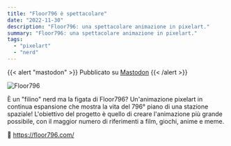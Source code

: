 ```yaml
---
title: "Floor796 è spettacolare"
date: "2022-11-30"
description: "Floor796: una spettacolare animazione in pixelart."
summary: "Floor796: una spettacolare animazione in pixelart."
tags: 
  - "pixelart"
  - "nerd"
---
```


{{< alert "mastodon" >}}
Pubblicato su [Mastodon](https://mastodon.uno/@lucamondini/109432829178956053)
{{< /alert >}}

![Floor796](images/floor796.png)

È un "filino" nerd ma la figata di Floor796? Un'animazione pixelart in continua espansione che mostra la vita del 796° piano di una stazione spaziale! L'obiettivo del progetto è quello di creare l'animazione più grande possibile, con il maggior numero di riferimenti a film, giochi, anime e meme.

🔗 https://floor796.com/